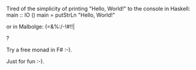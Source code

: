 Tired of the simplicity of printing "Hello, World!" to the console
in Haskell: 
main :: IO ()
main = putStrLn "Hello, World!"

or in Malbolge:
(=&%:/-!#!!|

?

Try a free monad in F# :-).

Just for fun :-).
